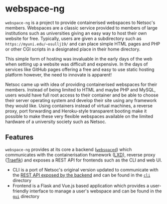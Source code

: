 # webspace-ng
`webspace-ng` is a project to provide containerised webspaces to Netsoc's members. Webspaces are a classic service
provided to members of large institutions such as universities giving an easy way to host their own website for free.
Typically, users are given a subdirectory such as `https://myuni.edu/~osullj19/` and can place simple HTML pages and
PHP or other CGI scripts in a designated place in their home directory.

This simple form of hosting was invaluable in the early days of the web when setting up a website was difficult and
expensive. In the days of services like GitHub pages offering a free and easy to use static hosting platform however,
the need to innovate is apparent!

Netsoc came up with idea of providing containerised webspaces for their members. Instead of being limited to HTML and
maybe PHP and MySQL, users would have full root access to their container and be able to choose their server operating
system and develop their site using any framework they would like. Using containers instead of virtual machines, a
reverse proxy, port forwarding and Heroku-style transparent booting make it possible to make these very flexible
webspaces available on the limited hardware of a university society such as Netsoc.

## Features
`webspace-ng` provides at its core a backend ([`webspaced`](webspaced/)) which communicates with the containerisation framework
([LXD](https://linuxcontainers.org/lxd/)), reverse proxy ([Traefik](https://containo.us/traefik/)) and exposes a REST
API for frontends such as the CLI and web UI.

 - CLI is a port of Netsoc's original version updated to communicate with the
[REST API exposed by the backend](webspaced/api.md) and can be found in the [`cli`](cli/) directory
 - Frontend is a Flask and Vue.js based application which provides a user-friendly interface to manage a user's
 webspace and can be found in the [`gui`](gui/) directory
